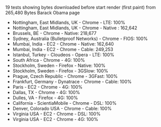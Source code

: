 19 tests showing bytes downloaded before start render (first paint) from 265,480 Bytes Barack Obama page

* Nottingham, East Midlands, UK - Chrome - LTE: 100%
* Nottingham, East Midlands, UK - Chrome - Native : 162,642
* Brussels, BE - Chrome - Native: 218,677
* Sydney, Australia (Bulletproof Networks) - Chrome - FIOS: 100%
* Mumbai, India - EC2 - Chrome - Native:  162,640
* Mumbai, India - EC2 - Chrome - Cable: 249,253
* Istanbul, Turkey - Cloudeos - Opera - LTE: 100%
* South Africa - Chrome - 4G: 100%
* Stockholm, Sweden - Firefox - Native: 100%
* Stockholm, Sweden - Firefox - 3GSlow: 100%
* Prague, Czech Republic - Chrome - 3GFast: 100%
* Frankfurt, Germany - Dynatrace - Chrome - Cable: 100%
* Paris - EC2 - Chrome - 4G: 100%
* Dallas, TX - Chrome - 4G: 100%
* Dulles, VA - Firefox - 4G: 100%
* California - ScientiaMobile - Chrome - DSL: 100%
* Denver, Colorado USA - Chrome - Cable: 100%
* Virginia USA - EC2 - Chrome - DSL: 100%
* Virginia USA - EC2 - Chrome - 4G: 100%
